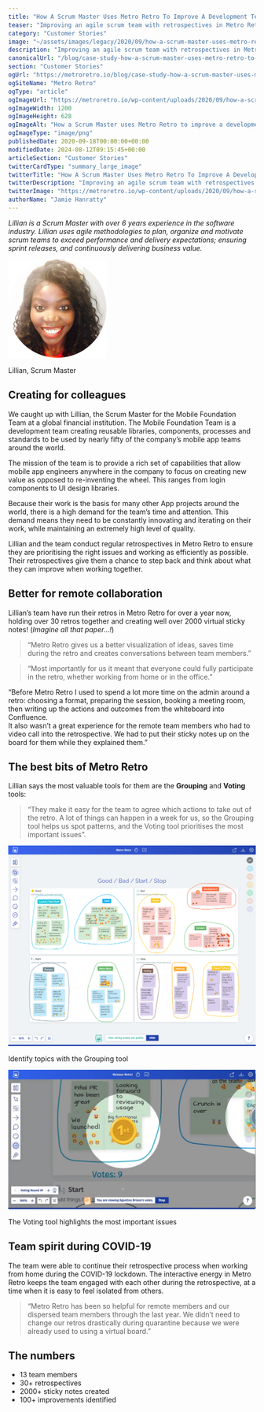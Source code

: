 ```yaml
---
title: "How A Scrum Master Uses Metro Retro To Improve A Development Team"
teaser: "Improving an agile scrum team with retrospectives in Metro Retro"
category: "Customer Stories"
image: "~/assets/images/legacy/2020/09/how-a-scrum-master-uses-metro-retro.png"
description: "Improving an agile scrum team with retrospectives in Metro Retro"
canonicalUrl: "/blog/case-study-how-a-scrum-master-uses-metro-retro-to-improve-a-global-development-team"
section: "Customer Stories"
ogUrl: "https://metroretro.io/blog/case-study-how-a-scrum-master-uses-metro-retro-to-improve-a-global-development-team"
ogSiteName: "Metro Retro"
ogType: "article"
ogImageUrl: "https://metroretro.io/wp-content/uploads/2020/09/how-a-scrum-master-uses-metro-retro.png"
ogImageWidth: 1200
ogImageHeight: 628
ogImageAlt: "How a Scrum Master uses Metro Retro to improve a development team"
ogImageType: "image/png"
publishedDate: 2020-09-18T00:00:00+00:00
modifiedDate: 2024-08-12T09:15:45+00:00
articleSection: "Customer Stories"
twitterCardType: "summary_large_image"
twitterTitle: "How A Scrum Master Uses Metro Retro To Improve A Development Team | Metro Retro"
twitterDescription: "Improving an agile scrum team with retrospectives in Metro Retro"
twitterImage: "https://metroretro.io/wp-content/uploads/2020/09/how-a-scrum-master-uses-metro-retro.png"
authorName: "Jamie Hanratty"
---
```


_Lillian is a Scrum Master with over 6 years experience in the software industry. Lillian uses agile methodologies to plan, organize and motivate scrum teams to exceed performance and delivery expectations; ensuring sprint releases, and continuously delivering business value._

![](../../assets/images/legacy/2023/05/5f64eee19ae1856ecf8cb753_Lillian-2.png)

Lillian, Scrum Master

## Creating for colleagues

We caught up with Lillian, the Scrum Master for the Mobile Foundation Team at a global financial institution. The Mobile Foundation Team is a development team creating reusable libraries, components, processes and standards to be used by nearly fifty of the company’s mobile app teams around the world.

The mission of the team is to provide a rich set of capabilities that allow mobile app engineers anywhere in the company to focus on creating new value as opposed to re-inventing the wheel. This ranges from login components to UI design libraries.

Because their work is the basis for many other App projects around the world, there is a high demand for the team’s time and attention. This demand means they need to be constantly innovating and iterating on their work, while maintaining an extremely high level of quality.

Lillian and the team conduct regular retrospectives in Metro Retro to ensure they are prioritising the right issues and working as efficiently as possible.  
Their retrospectives give them a chance to step back and think about what they can improve when working together.

## Better for remote collaboration

Lillian’s team have run their retros in Metro Retro for over a year now, holding over 30 retros together and creating well over 2000 virtual sticky notes! (_Imagine all that paper…!_)

> “Metro Retro gives us a better visualization of ideas, saves time during the retro and creates conversations between team members.”

> “Most importantly for us it meant that everyone could fully participate in the retro, whether working from home or in the office.”

“Before Metro Retro I used to spend a lot more time on the admin around a retro: choosing a format, preparing the session, booking a meeting room, then writing up the actions and outcomes from the whiteboard into Confluence.  
It also wasn’t a great experience for the remote team members who had to video call into the retrospective. We had to put their sticky notes up on the board for them while they explained them.”

## The best bits of Metro Retro

Lillian says the most valuable tools for them are the **Grouping** and **Voting** tools:

> “They make it easy for the team to agree which actions to take out of the retro. A lot of things can happen in a week for us, so the Grouping tool helps us spot patterns, and the Voting tool prioritises the most important issues”.

![](../../assets/images/legacy/2023/05/5f59523f9af1d916966f134f_YO_CCFWkFFxOFBoQialqs0PEHoICX4-0sjbvy86ePbkTlUdE9duAVehS-ht7zJ5sQYbkXk-SZRbZh6iSKXCGNHa67-h3Hee0uWPpQkEmQB6YIsbShLRBCgHkY7qNEth8nLXvUyG7.png)

Identify topics with the Grouping tool

![](../../assets/images/legacy/2023/05/5f5952401c4f445dedcdbf26_p4Ic-46wvOqoWT5VMrqOISv25Jokll9PgtP014aY6WYBtZ21cNCHY-nRdOtUjdEIwh03i7GQtz8XGuXMleAlgaX6xHZwfsoxSLyHyGHM2P1O-X7FVu428zXEloqhFNyhkfnJfWT1.png)

The Voting tool highlights the most important issues

## Team spirit during COVID-19

The team were able to continue their retrospective process when working from home during the COVID-19 lockdown. The interactive energy in Metro Retro keeps the team engaged with each other during the retrospective, at a time when it is easy to feel isolated from others.

> “Metro Retro has been so helpful for remote members and our dispersed team members through the last year. We didn’t need to change our retros drastically during quarantine because we were already used to using a virtual board.”

## The numbers

- 13 team members
- 30+ retrospectives
- 2000+ sticky notes created
- 100+ improvements identified
